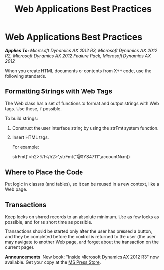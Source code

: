 ﻿---
title: Web Applications Best Practices
TOCTitle: Web
ms:assetid: 80367d2c-d218-4e51-a290-8f5d1bf93f1a
ms:mtpsurl: https://msdn.microsoft.com/en-us/library/Aa657049(v=AX.60)
ms:contentKeyID: 35246136
ms.date: 05/18/2015
mtps_version: v=AX.60
---

# Web Applications Best Practices 


_**Applies To:** Microsoft Dynamics AX 2012 R3, Microsoft Dynamics AX 2012 R2, Microsoft Dynamics AX 2012 Feature Pack, Microsoft Dynamics AX 2012_

When you create HTML documents or contents from X++ code, use the following standards.

## Formatting Strings with Web Tags

The Web class has a set of functions to format and output strings with Web tags. Use these, if possible.

To build strings:

1.  Construct the user interface string by using the strFmt system function.

2.  Insert HTML tags.
    
    For example:
    
    strFmt('\<h2\>%1\</h2\>',strFmt("@SYS4711",accountNum))

## Where to Place the Code

Put logic in classes (and tables), so it can be reused in a new context, like a Web page.

## Transactions

Keep locks on shared records to an absolute minimum. Use as few locks as possible, and for as short time as possible.

Transactions should be started only after the user has pressed a button, and they be completed before the control is returned to the user (the user may navigate to another Web page, and forget about the transaction on the current page).

  
**Announcements:** New book: "Inside Microsoft Dynamics AX 2012 R3" now available. Get your copy at the [MS Press Store](https://www.microsoftpressstore.com/store/inside-microsoft-dynamics-ax-2012-r3-9780735685109).

